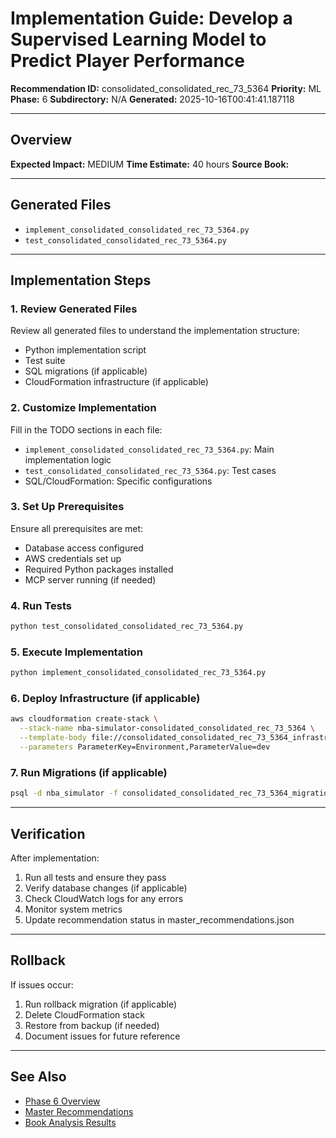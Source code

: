 # Implementation Guide: Develop a Supervised Learning Model to Predict Player Performance

**Recommendation ID:** consolidated_consolidated_rec_73_5364
**Priority:** ML
**Phase:** 6
**Subdirectory:** N/A
**Generated:** 2025-10-16T00:41:41.187118

---

## Overview



**Expected Impact:** MEDIUM
**Time Estimate:** 40 hours
**Source Book:** 

---

## Generated Files

- `implement_consolidated_consolidated_rec_73_5364.py`
- `test_consolidated_consolidated_rec_73_5364.py`

---

## Implementation Steps

### 1. Review Generated Files

Review all generated files to understand the implementation structure:
- Python implementation script
- Test suite
- SQL migrations (if applicable)
- CloudFormation infrastructure (if applicable)

### 2. Customize Implementation

Fill in the TODO sections in each file:
- `implement_consolidated_consolidated_rec_73_5364.py`: Main implementation logic
- `test_consolidated_consolidated_rec_73_5364.py`: Test cases
- SQL/CloudFormation: Specific configurations

### 3. Set Up Prerequisites

Ensure all prerequisites are met:
- Database access configured
- AWS credentials set up
- Required Python packages installed
- MCP server running (if needed)

### 4. Run Tests

```bash
python test_consolidated_consolidated_rec_73_5364.py
```

### 5. Execute Implementation

```bash
python implement_consolidated_consolidated_rec_73_5364.py
```

### 6. Deploy Infrastructure (if applicable)

```bash
aws cloudformation create-stack \
  --stack-name nba-simulator-consolidated_consolidated_rec_73_5364 \
  --template-body file://consolidated_consolidated_rec_73_5364_infrastructure.yaml \
  --parameters ParameterKey=Environment,ParameterValue=dev
```

### 7. Run Migrations (if applicable)

```bash
psql -d nba_simulator -f consolidated_consolidated_rec_73_5364_migration.sql
```

---

## Verification

After implementation:
1. Run all tests and ensure they pass
2. Verify database changes (if applicable)
3. Check CloudWatch logs for any errors
4. Monitor system metrics
5. Update recommendation status in master_recommendations.json

---

## Rollback

If issues occur:
1. Run rollback migration (if applicable)
2. Delete CloudFormation stack
3. Restore from backup (if needed)
4. Document issues for future reference

---

## See Also

- [Phase 6 Overview](/Users/ryanranft/nba-simulator-aws/docs/phases/phase_6/)
- [Master Recommendations](/Users/ryanranft/nba-mcp-synthesis/analysis_results/master_recommendations.json)
- [Book Analysis Results](/Users/ryanranft/nba-mcp-synthesis/analysis_results/)
